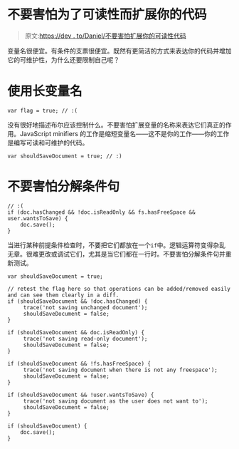# 不要害怕为了可读性而扩展你的代码

> 原文:[https://dev . to/Daniel/不要害怕扩展你的可读性代码](https://dev.to/daniel/dont-be-afraid-to-expand-your-code-for-readability)

变量名很便宜。有条件的支票很便宜。既然有更简洁的方式来表达你的代码并增加它的可维护性，为什么还要限制自己呢？

# [](#use-long-variable-names)使用长变量名

```
var flag = true; // :( 
```

没有很好地描述布尔应该控制什么。不要害怕扩展变量的名称来表达它们真正的作用。JavaScript minifiers 的工作是缩短变量名——这不是你的工作——你的工作是编写可读和可维护的代码。

```
var shouldSaveDocument = true; // :) 
```

# 不要害怕分解条件句

```
// :(
if (doc.hasChanged && !doc.isReadOnly && fs.hasFreeSpace && user.wantsToSave) {
    doc.save();
} 
```

当进行某种前提条件检查时，不要把它们都放在一个`if`中。逻辑运算符变得杂乱无章。很难更改或调试它们，尤其是当它们都在一行时。不要害怕分解条件句并重新测试。

```
var shouldSaveDocument = true;

// retest the flag here so that operations can be added/removed easily and can see them clearly in a diff.
if (shouldSaveDocument && !doc.hasChanged) {
     trace('not saving unchanged document');
     shouldSaveDocument = false;
}

if (shouldSaveDocument && doc.isReadOnly) {
     trace('not saving read-only document');
     shouldSaveDocument = false;
}

if (shouldSaveDocument && !fs.hasFreeSpace) {
     trace('not saving document when there is not any freespace');
     shouldSaveDocument = false;
}

if (shouldSaveDocument && !user.wantsToSave) {
     trace('not saving document as the user does not want to');
     shouldSaveDocument = false;
}

if (shouldSaveDocument) {
    doc.save();
} 
```
